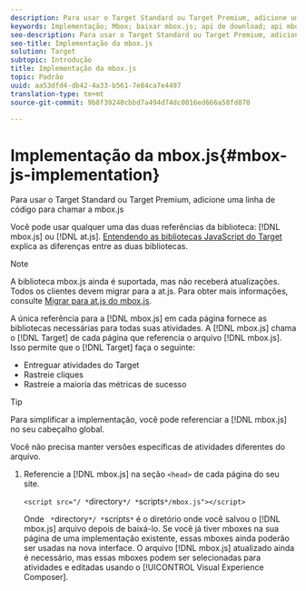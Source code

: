 ```yaml
---
description: Para usar o Target Standard ou Target Premium, adicione uma linha de código para chamar a mbox.js
keywords: Implementação; Mbox; baixar mbox.js; api de download; api mbox.js
seo-description: Para usar o Target Standard ou Target Premium, adicione uma linha de código para chamar a mbox.js
seo-title: Implementação da mbox.js
solution: Target
subtopic: Introdução
title: Implementação da mbox.js
topic: Padrão
uuid: aa53dfd4-db42-4a33-b561-7e84ca7e4497
translation-type: tm+mt
source-git-commit: 9b8f39240cbbd7a494d74dc0016ed666a58fd870

---
```



# Implementação da mbox.js{#mbox-js-implementation}

Para usar o Target Standard ou Target Premium, adicione uma linha de código para chamar a mbox.js

Você pode usar qualquer uma das duas referências da biblioteca: [!DNL mbox.js] ou [!DNL at.js]. [Entendendo as bibliotecas JavaScript do Target](../../../c-implementing-target/c-considerations-before-you-implement-target/target-implement.md#concept_60B748DE4293488F917E8F1FA4C7E9EB) explica as diferenças entre as duas bibliotecas.

>[!NOTE]
>
>A biblioteca mbox.js ainda é suportada, mas não receberá atualizações. Todos os clientes devem migrar para a at.js. Para obter mais informações, consulte [Migrar para at.js do mbox.js](../../../c-implementing-target/c-implementing-target-for-client-side-web/t-mbox-download/c-target-atjs-implementation/target-migrate-atjs.md#task_DE55DCE9AC2F49728395665DE1B1E6EA).

A única referência para a [!DNL mbox.js] em cada página fornece as bibliotecas necessárias para todas suas atividades. A [!DNL mbox.js] chama o [!DNL Target] de cada página que referencia o arquivo [!DNL mbox.js]. Isso permite que o [!DNL Target] faça o seguinte:

* Entreguar atividades do Target
* Rastreie cliques
* Rastreie a maioria das métricas de sucesso

>[!TIP]
>
>Para simplificar a implementação, você pode referenciar a [!DNL mbox.js] no seu cabeçalho global.

Você não precisa manter versões específicas de atividades diferentes do arquivo.

1. Referencie a [!DNL mbox.js] na seção `<head>` de cada página do seu site.

   `<script src="/ *`directory`*/ *`scripts`*/mbox.js"></script>`

   Onde ` *`directory`*/ *`scripts`*` é o diretório onde você salvou o [!DNL mbox.js] arquivo depois de baixá-lo.
Se você já tiver mboxes na sua página de uma implementação existente, essas mboxes ainda poderão ser usadas na nova interface. O arquivo [!DNL mbox.js] atualizado ainda é necessário, mas essas mboxes podem ser selecionadas para atividades e editadas usando o [!UICONTROL Visual Experience Composer].